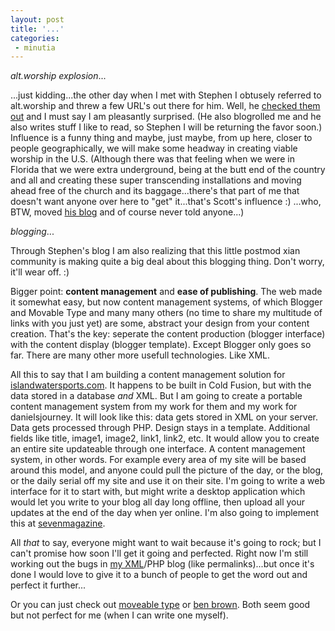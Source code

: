 ```yaml
---
layout: post
title: '...'
categories:
 - minutia
---
```


<i>alt.worship explosion</i>...

...just kidding...the other day when I met with Stephen I obtusely referred to alt.worship and threw a few URL's out there for him. Well, he <a href="http://faithmaps.blogspot.com/">checked them out</a> and I must say I am pleasantly surprised. (He also blogrolled me and he also writes stuff I like to read, so Stephen I will be returning the favor soon.) Influence is a funny thing and maybe, just maybe, from up here, closer to people geographically, we will make some headway in creating viable worship in the U.S. (Although there was that feeling when we were in Florida that we were extra underground, being at the butt end of the country and all and creating these super transcending installations and moving ahead free of the church and its baggage...there's that part of me that doesn't want anyone over here to "get" it...that's Scott's influence :) ...who, BTW, moved <a href="http://gravattville.com">his blog</a> and of course never told anyone...)

<i>blogging</i>...

Through Stephen's blog I am also realizing that this little postmod xian community is making quite a big deal about this blogging thing. Don't worry, it'll wear off. :)

Bigger point: <b>content management</b> and <b>ease of publishing</b>. The web made it somewhat easy, but now content management systems, of which Blogger and Movable Type and many many others (no time to share my multitude of links with you just yet) are some, abstract your design from your content creation. That's the key: seperate the content production (blogger interface) with the content display (blogger template). Except Blogger only goes so far. There are many other more usefull technologies. Like XML.

All this to say that I am building a content management solution for <a href="http://islandwatersports.com">islandwatersports.com</a>. It happens to be built in Cold Fusion, but with the data stored in a database <i>and</i> XML. But I am going to create a portable content management system from my work for them and my work for danielsjourney. It will look like this: data gets stored in XML on your server. Data gets processed through PHP. Design stays in a template. Additional fields like title, image1, image2, link1, link2, etc. It would allow you to create an entire site updateable through one interface. A content management system, in other words. For example every area of my site will be based around this model, and anyone could pull the picture of the day, or the blog, or the daily serial off my site and use it on their site. I'm going to write a web interface for it to start with, but might write a desktop application which would let you write to your blog all day long offline, then upload all your updates at the end of the day when yer online. I'm also going to implement this at <a href="http://sevenmagazine.org">sevenmagazine</a>.

All <i>that</i> to say, everyone might want to wait because it's going to rock; but I can't promise how soon I'll get it going and perfected. Right now I'm still working out the bugs in <a href="current.xml">my XML</a>/PHP blog (like permalinks)...but once it's done I would love to give it to a bunch of people to get the word out and perfect it further...

Or you can just check out <a href="http://www.movabletype.org/">moveable type</a> or <a href="http://brandbenbrown.com/">ben brown</a>. Both seem good but not perfect for me (when I can write one myself).


